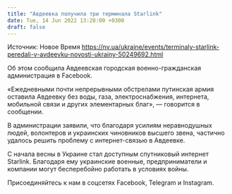 ```yaml
---
title: "Авдеевка получила три терминала Starlink"
date: Tue, 14 Jun 2022 13:28:00 +0300
draft: false
---
```

Источник: Новое Время https://nv.ua/ukraine/events/terminaly-starlink-peredali-v-avdeevku-novosti-ukrainy-50249692.html


Об этом сообщила Авдеевская городская военно-гражданская администрация в Facebook.

«Ежедневными почти непрерывными обстрелами путинская армия оставила Авдеевку без воды, газа, электроснабжения, интернета, мобильной связи и других элементарных благ», — говорится в сообщении.

В администрации заявили, что благодаря усилиям неравнодушных людей, волонтеров и украинских чиновников высшего звена, частично удалось решить проблему с интернет-связью в Авдеевке.

С начала весны в Украине стал доступным спутниковый интернет Starlink. Благодаря ему украинские военные, предприниматели и компании могут бесперебойно работать в условиях войны. 

Присоединяйтесь к нам в соцсетях Facebook, Telegram и Instagram.
